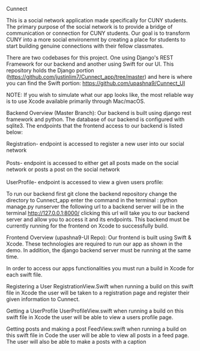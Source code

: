 Cunnect

This is a social network application made specifically for CUNY students.
The primary purpose of the social network is to provide a bridge of communication or connection for CUNY students. Our goal is to transform CUNY into a more social environemnt by creating a place for students to start building genuine connections with their fellow classmates.


There are two codebases for this project. One using Django's REST Framework for our backend and another using Swift for our UI. This repository holds the Django portion (https://github.com/justinlim7/Cunnect_app/tree/master) and here is where you can find the Swift portion: https://github.com/upashna9/Cunnect_UI


NOTE:
If you wish to simulate what our app looks like, the most reliable way is to use Xcode available primarily through Mac/macOS. 

Backend Overview (Master Branch):
Our backend is built using django rest framework and python. The database of our backend is configured with sqlite3. The endpoints that the frontend access to our backend is listed below: 

Registration- endpoint is accessed to register a new user into our social network <br>  
Posts- endpoint is accessed to either get all posts made on the social network or posts a post on the social network  <br>  
UserProfile- endpoint is accessed to view a given users profile:

To run our backend first git clone the backend repository 
change the directory to Cunnect_app
enter the command in the terminal : python manage.py runserver
the following url to a backend server will be in the terminal
 http://127.0.0.1:8000/
 clicking this url will take you to our backend server and allow you to access it and its endpoints.
 This backend must be currently running for the frontend on Xcode to successfully build.
 
 
 
 
 
 Frontend Overview (upashna9-UI Repo):
 Our frontend is built using Swift & Xcode. These technologies are required to run our app as shown in the demo. In addition, the django backend server must be running at the same time.
 
 In order to access our apps functionalities you must run a build in Xcode for each swift file.
 
 Registering a User
 RegistrationView.Swift when running a build on this swift file in Xcode the user will be taken to a registration page and register their given information to Cunnect.
 
 Getting a UserProfile
 UserProfileView.swift when running a build on this swift file in Xcode the user will be able to view a users profile page.
 
 Getting posts and making a post
 FeedView.swift when running a build on this swift file in Code the user will be able to view all posts in a feed page. The user will also be able to make a posts with a caption
